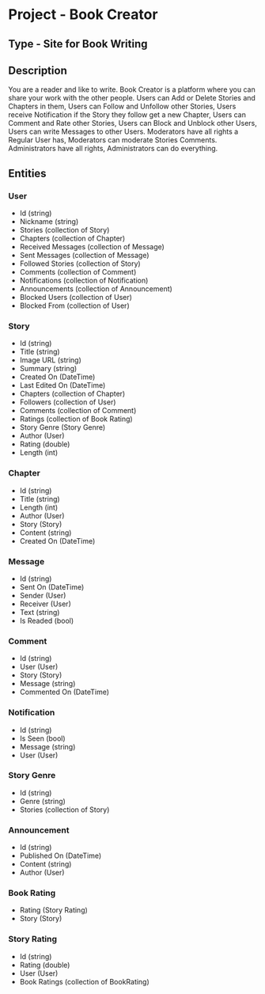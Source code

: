 # Project - Book Creator

## Type - Site for Book Writing

## Description

You are a reader and like to write. Book Creator is a platform
where you can share your work with the other people.
Users can Add or Delete Stories and Chapters in them,
Users can Follow and Unfollow other Stories,
Users receive Notification if the Story they follow get a new Chapter,
Users can Comment and Rate other Stories,
Users can Block and Unblock other Users,
Users can write Messages to other Users.
Moderators have all rights a Regular User has,
Moderators can moderate Stories Comments.
Administrators have all rights,
Administrators can do everything.

## Entities

### User
  - Id (string)
  - Nickname (string)
  - Stories (collection of Story)
  - Chapters (collection of Chapter)
  - Received Messages (collection of Message)
  - Sent Messages (collection of Message)
  - Followed Stories (collection of Story)
  - Comments (collection of Comment)
  - Notifications (collection of Notification)
  - Announcements (collection of Announcement)
  - Blocked Users (collection of User)
  - Blocked From (collection of User)
### Story
  - Id (string)
  - Title (string)
  - Image URL (string)
  - Summary (string)
  - Created On (DateTime)
  - Last Edited On (DateTime)
  - Chapters (collection of Chapter)
  - Followers (collection of User)
  - Comments (collection of Comment)
  - Ratings (collection of Book Rating)
  - Story Genre (Story Genre)
  - Author (User)
  - Rating (double)
  - Length (int)
### Chapter
  - Id (string)
  - Title (string)
  - Length (int)
  - Author (User)
  - Story (Story)
  - Content (string)
  - Created On (DateTime)
### Message
  - Id (string)
  - Sent On (DateTime)
  - Sender (User)
  - Receiver (User)
  - Text (string)
  - Is Readed (bool)
### Comment
  - Id (string)
  - User (User)
  - Story (Story)
  - Message (string)
  - Commented On (DateTime)
### Notification
  - Id (string)
  - Is Seen (bool)
  - Message (string)
  - User (User)
### Story Genre
  - Id (string)
  - Genre (string)
  - Stories (collection of Story)
### Announcement
  - Id (string)
  - Published On (DateTime)
  - Content (string)
  - Author (User)
### Book Rating
  - Rating (Story Rating)
  - Story (Story)
### Story Rating
  - Id (string)
  - Rating (double)
  - User (User)
  - Book Ratings (collection of BookRating)
